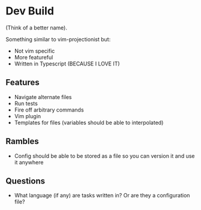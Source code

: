 # Dev Build

(Think of a better name).

Something similar to vim-projectionist but:

- Not vim specific
- More featureful
- Written in Typescript (BECAUSE I LOVE IT)

## Features

- Navigate alternate files
- Run tests 
- Fire off arbitrary commands
- Vim plugin
- Templates for files (variables should be able to interpolated)

## Rambles      

- Config should be able to be stored as a file so you can version it and use it
  anywhere

## Questions

- What language (if any) are tasks written in? Or are they a configuration file?
